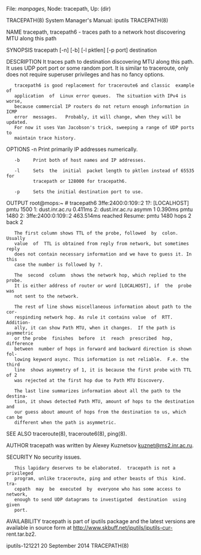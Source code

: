 File: *manpages*,  Node: tracepath,  Up: (dir)

TRACEPATH(8)           System Manager's Manual: iputils           TRACEPATH(8)



NAME
       tracepath,  tracepath6  - traces path to a network host discovering MTU
       along this path

SYNOPSIS
       tracepath [-n] [-b] [-l pktlen] [-p port] destination


DESCRIPTION
       It traces path to destination discovering MTU along this path.  It uses
       UDP  port  port or some random port.  It is similar to traceroute, only
       does not require superuser privileges and has no fancy options.

       tracepath6 is good replacement for traceroute6 and classic  example  of
       application  of  Linux error queues.  The situation with IPv4 is worse,
       because commercial IP routers do not return enough information in  ICMP
       error  messages.   Probably, it will change, when they will be updated.
       For now it uses Van Jacobson's trick, sweeping a range of UDP ports  to
       maintain trace history.

OPTIONS
       -n     Print primarily IP addresses numerically.

       -b     Print both of host names and IP addresses.

       -l     Sets  the  initial  packet length to pktlen instead of 65535 for
              tracepath or 128000 for tracepath6.

       -p     Sets the initial destination port to use.

OUTPUT
       root@mops:~ # tracepath6 3ffe:2400:0:109::2
        1?: [LOCALHOST]                              pmtu 1500
        1:  dust.inr.ac.ru                   0.411ms
        2:  dust.inr.ac.ru        asymm  1   0.390ms pmtu 1480
        2:  3ffe:2400:0:109::2               463.514ms reached
            Resume: pmtu 1480 hops 2 back 2

       The first column shows TTL of the probe, followed  by  colon.   Usually
       value  of  TTL is obtained from reply from network, but sometimes reply
       does not contain necessary information and we have to guess it. In this
       case the number is followed by ?.

       The  second  column  shows the network hop, which replied to the probe.
       It is either address of router or word [LOCALHOST], if  the  probe  was
       not sent to the network.

       The rest of line shows miscellaneous information about path to the cor-
       respinding network hop. As rule it contains value  of  RTT.   Addition-
       ally, it can show Path MTU, when it changes.  If the path is asymmetric
       or the probe  finishes  before  it  reach  prescribed  hop,  difference
       between  number of hops in forward and backward direction is shown fol-
       lowing keyword async. This information is not reliable.  F.e. the third
       line  shows asymmetry of 1, it is because the first probe with TTL of 2
       was rejected at the first hop due to Path MTU Discovery.

       The last line summarizes information about all the path to the destina-
       tion, it shows detected Path MTU, amount of hops to the destination and
       our guess about amount of hops from the destination to us, which can be
       different when the path is asymmetric.

SEE ALSO
       traceroute(8), traceroute6(8), ping(8).

AUTHOR
       tracepath was written by Alexey Kuznetsov <kuznet@ms2.inr.ac.ru>.

SECURITY
       No security issues.

       This lapidary deserves to be elaborated.  tracepath is not a privileged
       program, unlike traceroute, ping and other beasts of this  kind.   tra-
       cepath  may  be  executed  by  everyone who has some access to network,
       enough to send UDP datagrams to investigated  destination  using  given
       port.

AVAILABILITY
       tracepath  is  part  of  iputils  package  and  the latest versions are
       available in source form at  http://www.skbuff.net/iputils/iputils-cur-
       rent.tar.bz2.



iputils-121221                 20 September 2014                  TRACEPATH(8)

